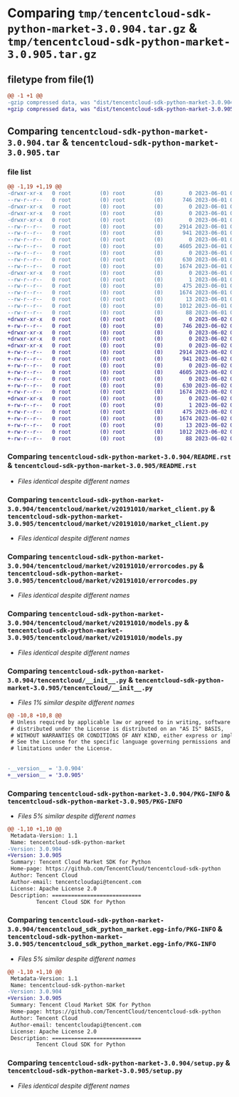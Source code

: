 # Comparing `tmp/tencentcloud-sdk-python-market-3.0.904.tar.gz` & `tmp/tencentcloud-sdk-python-market-3.0.905.tar.gz`

## filetype from file(1)

```diff
@@ -1 +1 @@
-gzip compressed data, was "dist/tencentcloud-sdk-python-market-3.0.904.tar", last modified: Thu Jun  1 02:38:54 2023, max compression
+gzip compressed data, was "dist/tencentcloud-sdk-python-market-3.0.905.tar", last modified: Fri Jun  2 00:32:57 2023, max compression
```

## Comparing `tencentcloud-sdk-python-market-3.0.904.tar` & `tencentcloud-sdk-python-market-3.0.905.tar`

### file list

```diff
@@ -1,19 +1,19 @@
-drwxr-xr-x   0 root         (0) root         (0)        0 2023-06-01 02:38:54.000000 tencentcloud-sdk-python-market-3.0.904/
--rw-r--r--   0 root         (0) root         (0)      746 2023-06-01 02:38:54.000000 tencentcloud-sdk-python-market-3.0.904/README.rst
-drwxr-xr-x   0 root         (0) root         (0)        0 2023-06-01 02:38:54.000000 tencentcloud-sdk-python-market-3.0.904/tencentcloud/
-drwxr-xr-x   0 root         (0) root         (0)        0 2023-06-01 02:38:54.000000 tencentcloud-sdk-python-market-3.0.904/tencentcloud/market/
-drwxr-xr-x   0 root         (0) root         (0)        0 2023-06-01 02:38:54.000000 tencentcloud-sdk-python-market-3.0.904/tencentcloud/market/v20191010/
--rw-r--r--   0 root         (0) root         (0)     2914 2023-06-01 02:38:54.000000 tencentcloud-sdk-python-market-3.0.904/tencentcloud/market/v20191010/market_client.py
--rw-r--r--   0 root         (0) root         (0)      941 2023-06-01 02:38:54.000000 tencentcloud-sdk-python-market-3.0.904/tencentcloud/market/v20191010/errorcodes.py
--rw-r--r--   0 root         (0) root         (0)        0 2023-06-01 02:38:54.000000 tencentcloud-sdk-python-market-3.0.904/tencentcloud/market/v20191010/__init__.py
--rw-r--r--   0 root         (0) root         (0)     4605 2023-06-01 02:38:54.000000 tencentcloud-sdk-python-market-3.0.904/tencentcloud/market/v20191010/models.py
--rw-r--r--   0 root         (0) root         (0)        0 2023-06-01 02:38:54.000000 tencentcloud-sdk-python-market-3.0.904/tencentcloud/market/__init__.py
--rw-r--r--   0 root         (0) root         (0)      630 2023-06-01 02:38:54.000000 tencentcloud-sdk-python-market-3.0.904/tencentcloud/__init__.py
--rw-r--r--   0 root         (0) root         (0)     1674 2023-06-01 02:38:54.000000 tencentcloud-sdk-python-market-3.0.904/PKG-INFO
-drwxr-xr-x   0 root         (0) root         (0)        0 2023-06-01 02:38:54.000000 tencentcloud-sdk-python-market-3.0.904/tencentcloud_sdk_python_market.egg-info/
--rw-r--r--   0 root         (0) root         (0)        1 2023-06-01 02:38:54.000000 tencentcloud-sdk-python-market-3.0.904/tencentcloud_sdk_python_market.egg-info/dependency_links.txt
--rw-r--r--   0 root         (0) root         (0)      475 2023-06-01 02:38:54.000000 tencentcloud-sdk-python-market-3.0.904/tencentcloud_sdk_python_market.egg-info/SOURCES.txt
--rw-r--r--   0 root         (0) root         (0)     1674 2023-06-01 02:38:54.000000 tencentcloud-sdk-python-market-3.0.904/tencentcloud_sdk_python_market.egg-info/PKG-INFO
--rw-r--r--   0 root         (0) root         (0)       13 2023-06-01 02:38:54.000000 tencentcloud-sdk-python-market-3.0.904/tencentcloud_sdk_python_market.egg-info/top_level.txt
--rw-r--r--   0 root         (0) root         (0)     1012 2023-06-01 02:38:54.000000 tencentcloud-sdk-python-market-3.0.904/setup.py
--rw-r--r--   0 root         (0) root         (0)       88 2023-06-01 02:38:54.000000 tencentcloud-sdk-python-market-3.0.904/setup.cfg
+drwxr-xr-x   0 root         (0) root         (0)        0 2023-06-02 00:32:57.000000 tencentcloud-sdk-python-market-3.0.905/
+-rw-r--r--   0 root         (0) root         (0)      746 2023-06-02 00:32:57.000000 tencentcloud-sdk-python-market-3.0.905/README.rst
+drwxr-xr-x   0 root         (0) root         (0)        0 2023-06-02 00:32:57.000000 tencentcloud-sdk-python-market-3.0.905/tencentcloud/
+drwxr-xr-x   0 root         (0) root         (0)        0 2023-06-02 00:32:57.000000 tencentcloud-sdk-python-market-3.0.905/tencentcloud/market/
+drwxr-xr-x   0 root         (0) root         (0)        0 2023-06-02 00:32:57.000000 tencentcloud-sdk-python-market-3.0.905/tencentcloud/market/v20191010/
+-rw-r--r--   0 root         (0) root         (0)     2914 2023-06-02 00:32:57.000000 tencentcloud-sdk-python-market-3.0.905/tencentcloud/market/v20191010/market_client.py
+-rw-r--r--   0 root         (0) root         (0)      941 2023-06-02 00:32:57.000000 tencentcloud-sdk-python-market-3.0.905/tencentcloud/market/v20191010/errorcodes.py
+-rw-r--r--   0 root         (0) root         (0)        0 2023-06-02 00:32:57.000000 tencentcloud-sdk-python-market-3.0.905/tencentcloud/market/v20191010/__init__.py
+-rw-r--r--   0 root         (0) root         (0)     4605 2023-06-02 00:32:57.000000 tencentcloud-sdk-python-market-3.0.905/tencentcloud/market/v20191010/models.py
+-rw-r--r--   0 root         (0) root         (0)        0 2023-06-02 00:32:57.000000 tencentcloud-sdk-python-market-3.0.905/tencentcloud/market/__init__.py
+-rw-r--r--   0 root         (0) root         (0)      630 2023-06-02 00:32:57.000000 tencentcloud-sdk-python-market-3.0.905/tencentcloud/__init__.py
+-rw-r--r--   0 root         (0) root         (0)     1674 2023-06-02 00:32:57.000000 tencentcloud-sdk-python-market-3.0.905/PKG-INFO
+drwxr-xr-x   0 root         (0) root         (0)        0 2023-06-02 00:32:57.000000 tencentcloud-sdk-python-market-3.0.905/tencentcloud_sdk_python_market.egg-info/
+-rw-r--r--   0 root         (0) root         (0)        1 2023-06-02 00:32:57.000000 tencentcloud-sdk-python-market-3.0.905/tencentcloud_sdk_python_market.egg-info/dependency_links.txt
+-rw-r--r--   0 root         (0) root         (0)      475 2023-06-02 00:32:57.000000 tencentcloud-sdk-python-market-3.0.905/tencentcloud_sdk_python_market.egg-info/SOURCES.txt
+-rw-r--r--   0 root         (0) root         (0)     1674 2023-06-02 00:32:57.000000 tencentcloud-sdk-python-market-3.0.905/tencentcloud_sdk_python_market.egg-info/PKG-INFO
+-rw-r--r--   0 root         (0) root         (0)       13 2023-06-02 00:32:57.000000 tencentcloud-sdk-python-market-3.0.905/tencentcloud_sdk_python_market.egg-info/top_level.txt
+-rw-r--r--   0 root         (0) root         (0)     1012 2023-06-02 00:32:57.000000 tencentcloud-sdk-python-market-3.0.905/setup.py
+-rw-r--r--   0 root         (0) root         (0)       88 2023-06-02 00:32:57.000000 tencentcloud-sdk-python-market-3.0.905/setup.cfg
```

### Comparing `tencentcloud-sdk-python-market-3.0.904/README.rst` & `tencentcloud-sdk-python-market-3.0.905/README.rst`

 * *Files identical despite different names*

### Comparing `tencentcloud-sdk-python-market-3.0.904/tencentcloud/market/v20191010/market_client.py` & `tencentcloud-sdk-python-market-3.0.905/tencentcloud/market/v20191010/market_client.py`

 * *Files identical despite different names*

### Comparing `tencentcloud-sdk-python-market-3.0.904/tencentcloud/market/v20191010/errorcodes.py` & `tencentcloud-sdk-python-market-3.0.905/tencentcloud/market/v20191010/errorcodes.py`

 * *Files identical despite different names*

### Comparing `tencentcloud-sdk-python-market-3.0.904/tencentcloud/market/v20191010/models.py` & `tencentcloud-sdk-python-market-3.0.905/tencentcloud/market/v20191010/models.py`

 * *Files identical despite different names*

### Comparing `tencentcloud-sdk-python-market-3.0.904/tencentcloud/__init__.py` & `tencentcloud-sdk-python-market-3.0.905/tencentcloud/__init__.py`

 * *Files 1% similar despite different names*

```diff
@@ -10,8 +10,8 @@
 # Unless required by applicable law or agreed to in writing, software
 # distributed under the License is distributed on an "AS IS" BASIS,
 # WITHOUT WARRANTIES OR CONDITIONS OF ANY KIND, either express or implied.
 # See the License for the specific language governing permissions and
 # limitations under the License.
 
 
-__version__ = '3.0.904'
+__version__ = '3.0.905'
```

### Comparing `tencentcloud-sdk-python-market-3.0.904/PKG-INFO` & `tencentcloud-sdk-python-market-3.0.905/PKG-INFO`

 * *Files 5% similar despite different names*

```diff
@@ -1,10 +1,10 @@
 Metadata-Version: 1.1
 Name: tencentcloud-sdk-python-market
-Version: 3.0.904
+Version: 3.0.905
 Summary: Tencent Cloud Market SDK for Python
 Home-page: https://github.com/TencentCloud/tencentcloud-sdk-python
 Author: Tencent Cloud
 Author-email: tencentcloudapi@tencent.com
 License: Apache License 2.0
 Description: ============================
         Tencent Cloud SDK for Python
```

### Comparing `tencentcloud-sdk-python-market-3.0.904/tencentcloud_sdk_python_market.egg-info/PKG-INFO` & `tencentcloud-sdk-python-market-3.0.905/tencentcloud_sdk_python_market.egg-info/PKG-INFO`

 * *Files 5% similar despite different names*

```diff
@@ -1,10 +1,10 @@
 Metadata-Version: 1.1
 Name: tencentcloud-sdk-python-market
-Version: 3.0.904
+Version: 3.0.905
 Summary: Tencent Cloud Market SDK for Python
 Home-page: https://github.com/TencentCloud/tencentcloud-sdk-python
 Author: Tencent Cloud
 Author-email: tencentcloudapi@tencent.com
 License: Apache License 2.0
 Description: ============================
         Tencent Cloud SDK for Python
```

### Comparing `tencentcloud-sdk-python-market-3.0.904/setup.py` & `tencentcloud-sdk-python-market-3.0.905/setup.py`

 * *Files identical despite different names*

